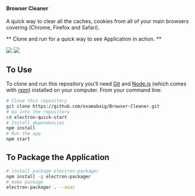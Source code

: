 #### Browser Cleaner
A quick way to clear all the caches, cookies from all of your main browsers covering (Chrome, Firefox and Safari).

** Clone and run for a quick way to see Application in action. **

<img src="https://github.com/usama-akram-gt/Browser-Cleaner/tree/master/Demo/frame2.jpg"/>

<img src="https://github.com/usama-akram-gt/Browser-Cleaner/tree/master/Demo/frame1.jpg"/>

## To Use

To clone and run this repository you'll need [Git](https://git-scm.com) and [Node.js](https://nodejs.org/en/download/) (which comes with [npm](http://npmjs.com)) installed on your computer. From your command line:

```bash
# Clone this repository
git clone https://github.com/oxamabaig/Browser-Cleaner.git
# Go into the repository
cd electron-quick-start
# Install dependencies
npm install
# Run the app
npm start
```
## To Package the Application

```bash
# install package electron-packager
npm install -g electron-packager
# make package
electron-packager . --asar
```
